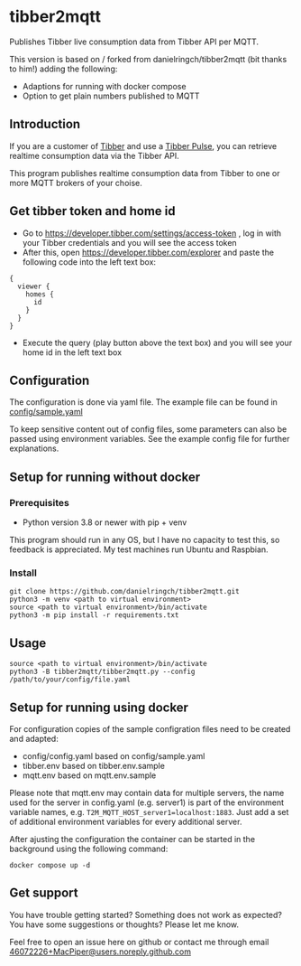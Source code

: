 # tibber2mqtt
Publishes Tibber live consumption data from Tibber API per MQTT.

This version is based on / forked from danielringch/tibber2mqtt (bit thanks to him!) adding the following:

- Adaptions for running with docker compose
- Option to get plain numbers published to MQTT

## Introduction

If you are a customer of [Tibber](https://tibber.com/) and use a [Tibber Pulse](https://tibber.com/de/pulse), you can retrieve realtime consumption data via the Tibber API.

This program publishes realtime consumption data from Tibber to one or more MQTT brokers of your choise.

## Get tibber token and home id

* Go to https://developer.tibber.com/settings/access-token , log in with your Tibber credentials and you will see the access token
* After this, open https://developer.tibber.com/explorer and paste the following code into the left text box:
```
{
  viewer {
    homes {
      id
    }
  }
}
```
* Execute the query (play button above the text box) and you will see your home id in the left text box

## **Configuration**

The configuration is done via yaml file. The example file can be found in [config/sample.yaml](config/sample.yaml)

To keep sensitive content out of config files, some parameters can also be passed using environment variables. See the example config file for further explanations.

## Setup for running without docker
### **Prerequisites**

- Python version 3.8 or newer with pip + venv

This program should run in any OS, but I have no capacity to test this, so feedback is appreciated. My test machines run Ubuntu and Raspbian.

### **Install**

```
git clone https://github.com/danielringch/tibber2mqtt.git
python3 -m venv <path to virtual environment>
source <path to virtual environment>/bin/activate
python3 -m pip install -r requirements.txt
```


## **Usage**

```
source <path to virtual environment>/bin/activate
python3 -B tibber2mqtt/tibber2mqtt.py --config /path/to/your/config/file.yaml
```
## **Setup for running using docker**
For configuration copies of the sample configration files need to be created and adapted:

- config/config.yaml based on config/sample.yaml
- tibber.env based on tibber.env.sample
- mqtt.env based on mqtt.env.sample

Please note that mqtt.env may contain data for multiple servers, the name used for the server in config.yaml (e.g. server1) is part
of the environment variable names, e.g. ```T2M_MQTT_HOST_server1=localhost:1883```. Just add a set of additional environment variables for
every additional server.

After ajusting the configuration the container can be started in the background using the following command:

```
docker compose up -d
```

## **Get support**

You have trouble getting started? Something does not work as expected? You have some suggestions or thoughts? Please let me know.

Feel free to open an issue here on github or contact me through email  [46072226+MacPiper@users.noreply.github.com](mailto:46072226+MacPiper@users.noreply.github.com)

